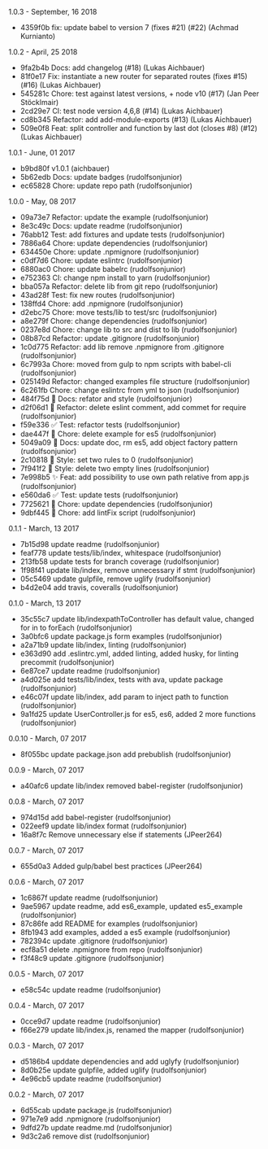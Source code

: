 1.0.3 - September, 16 2018

* 4359f0b fix: update babel to version 7 (fixes #21) (#22) (Achmad Kurnianto)

1.0.2 - April, 25 2018

* 9fa2b4b Docs: add changelog (#18) (Lukas Aichbauer)
* 81f0e17 Fix: instantiate a new router for separated routes (fixes #15) (#16) (Lukas Aichbauer)
* 545281c Chore: test against latest versions, + node v10 (#17) (Jan Peer Stöcklmair)
* 2cd29e7 CI: test node version 4,6,8 (#14) (Lukas Aichbauer)
* cd8b345 Refactor: add add-module-exports (#13) (Lukas Aichbauer)
* 509e0f8 Feat: split controller and function by last dot (closes #8) (#12) (Lukas Aichbauer)

1.0.1 - June, 01 2017

* b9bd80f v1.0.1 (aichbauer)
* 5b62edb Docs: update badges (rudolfsonjunior)
* ec65828 Chore: update repo path (rudolfsonjunior)

1.0.0 - May, 08 2017

* 09a73e7 Refactor: update the example (rudolfsonjunior)
* 8e3c49c Docs: update readme (rudolfsonjunior)
* 76abb12 Test: add fixtures and update tests (rudolfsonjunior)
* 7886a64 Chore: update dependencies (rudolfsonjunior)
* 634450e Chore: update .npmignore (rudolfsonjunior)
* c0df7d6 Chore: update eslintrc (rudolfsonjunior)
* 6880ac0 Chore: update babelrc (rudolfsonjunior)
* e752363 CI: change npm install to yarn (rudolfsonjunior)
* bba057a Refactor: delete lib from git repo (rudolfsonjunior)
* 43ad28f Test: fix new routes (rudolfsonjunior)
* 138ffd4 Chore: add .npmignore (rudolfsonjunior)
* d2ebc75 Chore: move tests/lib to test/src (rudolfsonjunior)
* a8e279f Chore: change dependencies (rudolfsonjunior)
* 0237e8d Chore: change lib to src and dist to lib (rudolfsonjunior)
* 08b87cd Refactor: update .gitignore (rudolfsonjunior)
* 1c0d775 Refactor: add lib remove .npmignore from .gitignore (rudolfsonjunior)
* 6c7993a Chore: moved from gulp to npm scripts with babel-cli (rudolfsonjunior)
* 025149d Refactor: changed examples file structure (rudolfsonjunior)
* 6c261fb Chore: change eslintrc from yml to json (rudolfsonjunior)
* 484f75d :memo: Docs: refator and style (rudolfsonjunior)
* d2f06d1 :hammer: Refactor: delete eslint comment, add commet for require (rudolfsonjunior)
* f59e336 :white_check_mark: Test: refactor tests (rudolfsonjunior)
* dae447f :wrench: Chore: delete example for es5 (rudolfsonjunior)
* 5049a09 :memo: Docs: update doc, rm es5, add object factory pattern (rudolfsonjunior)
* 2c10818 :art: Style: set two rules to 0 (rudolfsonjunior)
* 7f941f2 :art: Style: delete two empty lines (rudolfsonjunior)
* 7e998b5 :sparkles: Feat: add possibility to use own path relative from app.js (rudolfsonjunior)
* e560da6 :white_check_mark: Test: update tests (rudolfsonjunior)
* 7725621 :wrench: Chore: update dependencies (rudolfsonjunior)
* 9dbf445 :wrench: Chore: add lintFix script (rudolfsonjunior)

0.1.1 - March, 13 2017

* 7b15d98 update readme (rudolfsonjunior)
* feaf778 update tests/lib/index, whitespace (rudolfsonjunior)
* 213fb58 update tests for branch coverage (rudolfsonjunior)
* 1f98f41 update lib/index, remove unnecessary if stmt (rudolfsonjunior)
* 05c5469 update gulpfile, remove uglify (rudolfsonjunior)
* b4d2e04 add travis, coveralls (rudolfsonjunior)

0.1.0 - March, 13 2017

* 35c55c7 update lib/indexpathToController has default value, changed for in to forEach (rudolfsonjunior)
* 3a0bfc6 update package.js form examples (rudolfsonjunior)
* a2a71b9 update lib/index, linting (rudolfsonjunior)
* e363d90 add .eslintrc.yml, added linting, added husky, for linting precommit (rudolfsonjunior)
* 6e87ce7 update readme (rudolfsonjunior)
* a4d025e add tests/lib/index, tests with ava, update package (rudolfsonjunior)
* e46c07f update lib/index, add param to inject path to function (rudolfsonjunior)
* 9a1fd25 update UserController.js for es5, es6, added 2 more functions (rudolfsonjunior)

0.0.10 - March, 07 2017

* 8f055bc update package.json add prebublish (rudolfsonjunior)

0.0.9 - March, 07 2017

* a40afc6 update lib/index removed babel-register (rudolfsonjunior)

0.0.8 - March, 07 2017

* 974d15d add babel-register (rudolfsonjunior)
* 022eef9 update lib/index format (rudolfsonjunior)
* 16a8f7c Remove unnecessary else if statements (JPeer264)

0.0.7 - March, 07 2017

* 655d0a3 Added gulp/babel best practices (JPeer264)

0.0.6 - March, 07 2017

* 1c6867f update readme (rudolfsonjunior)
* 9ae5967 update readme, add es6_example, updated es5_example (rudolfsonjunior)
* 87c86fe add README for examples (rudolfsonjunior)
* 8fb1943 add examples, added a es5 example (rudolfsonjunior)
* 782394c update .gitignore (rudolfsonjunior)
* ecf8a51 delete .npmignore from repo (rudolfsonjunior)
* f3f48c9 update .gitignore (rudolfsonjunior)

0.0.5 - March, 07 2017

* e58c54c update readme (rudolfsonjunior)

0.0.4 - March, 07 2017

* 0cce9d7 update readme (rudolfsonjunior)
* f66e279 update lib/index.js, renamed the mapper (rudolfsonjunior)

0.0.3 - March, 07 2017

* d5186b4 upddate dependencies and add uglyfy (rudolfsonjunior)
* 8d0b25e update gulpfile, added uglify (rudolfsonjunior)
* 4e96cb5 update readme (rudolfsonjunior)

0.0.2 - March, 07 2017

* 6d55cab update package.js (rudolfsonjunior)
* 971e7e9 add .npmignore (rudolfsonjunior)
* 9dfd27b update readme.md (rudolfsonjunior)
* 9d3c2a6 remove dist (rudolfsonjunior)

